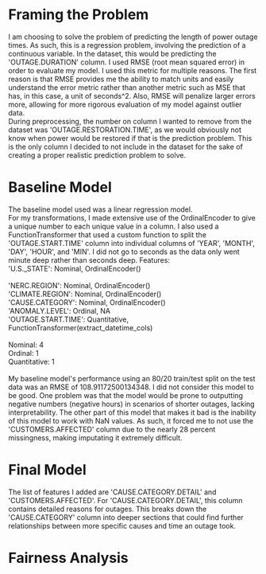 # Framing the Problem
I am choosing to solve the problem of predicting the length of power outage times. As such, this is a regression problem, involving the prediction of a continuous variable. In the dataset, this would be predicting the 'OUTAGE.DURATION' column. I used RMSE (root mean squared error) in order to evaluate my model. I used this metric for multiple reasons. The first reason is that RMSE provides me the ability to match units and easily understand the error metric rather than another metric such as MSE that has, in this case, a unit of seconds^2. Also, RMSE will penalize larger errors more, allowing for more rigorous evaluation of my model against outlier data.<br>
During preprocessing, the number on column I wanted to remove from the dataset was 'OUTAGE.RESTORATION.TIME', as we would obviously not know when power would be restored if that is the prediction problem. This is the only column I decided to not include in the dataset for the sake of creating a proper realistic prediction problem to solve.<br>

# Baseline Model
The baseline model used was a linear regression model.<br>
For my transformations, I made extensive use of the OrdinalEncoder to give a unique number to each unique value in a column. I also used a FunctionTransformer that used a custom function to split the 'OUTAGE.START.TIME' column into individual columns of 'YEAR', 'MONTH', 'DAY', 'HOUR', and 'MIN'. I did not go to seconds as the data only went minute deep rather than seconds deep. 
Features:<br>
'U.S._STATE': Nominal, OrdinalEncoder()<br>  
'NERC.REGION': Nominal, OrdinalEncoder()<br> 
'CLIMATE.REGION': Nominal, OrdinalEncoder()<br>
'CAUSE.CATEGORY': Nominal, OrdinalEncoder()<br>
'ANOMALY.LEVEL': Ordinal, NA<br>
'OUTAGE.START.TIME': Quantitative, FunctionTransformer(extract_datetime_cols)<br><br>
Nominal: 4<br>
Ordinal: 1<br>
Quantitative: 1<br><br>
My baseline model's performance using an 80/20 train/test split on the test data was an RMSE of 108.91172500134348. I did not consider this model to be good. One problem was that the model would be prone to outputting negative numbers (negative hours) in scenarios of shorter outages, lacking interpretability. The other part of this model that makes it bad is the inability of this model to work with NaN values. As such, it forced me to not use the 'CUSTOMERS.AFFECTED' column due to the nearly 28 percent missingness, making imputating it extremely difficult.

# Final Model
The list of features I added are 'CAUSE.CATEGORY.DETAIL' and 'CUSTOMERS.AFFECTED'. For 'CAUSE.CATEGORY.DETAIL', this column contains detailed reasons for outages. This breaks down the 'CAUSE.CATEGORY' column into deeper sections that could find further relationships between more specific causes and time an outage took.



# Fairness Analysis